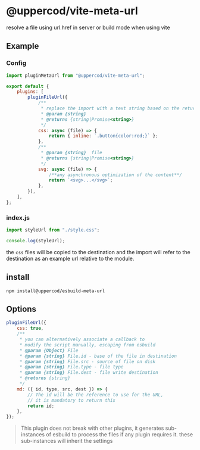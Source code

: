 # @uppercod/vite-meta-url

resolve a file using url.href in server or build mode when using vite

## Example

### Config

```js
import pluginMetaUrl from "@uppercod/vite-meta-url";

export default {
    plugins: [
        pluginFileUrl({
            /**
             * replace the import with a text string based on the return
             * @param {string}
             * @returns {string|Promise<string>}
             */
            css: async (file) => {
                return { inline: `.button{color:red;}` };
            },
            /**
             * @param {string}  file
             * @returns {string|Promise<string>}
             */
            svg: async (file) => {
                /**any asynchronous optimization of the content**/
                return `<svg>...</svg>`;
            },
        }),
    ],
};
```

### index.js

```js
import styleUrl from "./style.css";

console.log(styleUrl);
```

the `css` files will be copied to the destination and the import will refer to the destination as an example url relative to the module.

## install

```
npm install@uppercod/esbuild-meta-url
```

## Options

```js
pluginFileUrl({
    css: true,
    /**
     * you can alternatively associate a callback to
     * modify the script manually, escaping from esbuild
     * @param {Object} File
     * @param {string} File.id - base of the file in destination
     * @param {string} File.src - source of file on disk
     * @param {string} File.type - file type
     * @param {string} File.dest - file write destination
     * @returns {string}
     */
    md: ({ id, type, src, dest }) => {
        // The id will be the reference to use for the URL,
        // it is mandatory to return this
        return id;
    },
});
```

> This plugin does not break with other plugins, it generates sub-instances of esbuild to process the files if any plugin requires it. these sub-instances will inherit the settings
